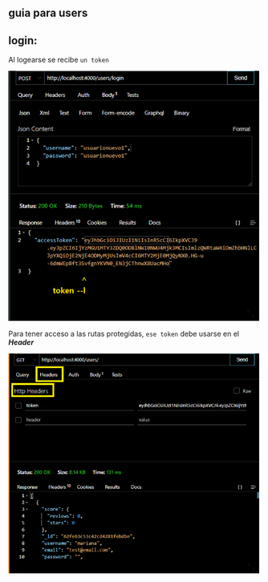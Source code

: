 ## guia para users

## login: ##

Al logearse se recibe ```un token```


<p align="left">
  <img width="500" src="./loginuser.png" />
</p>


Para tener acceso a las rutas protegidas, ```ese token``` debe usarse en el ***Header***



<p align="left">
  <img width="500" src="./uso del token.png" />
</p>


